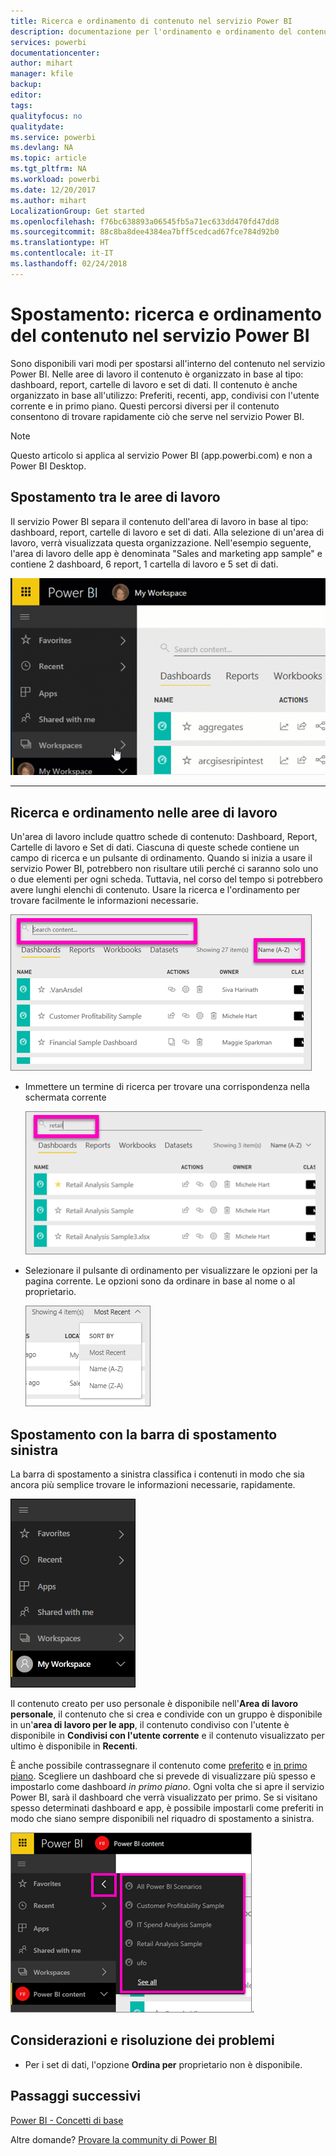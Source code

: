 ```yaml
---
title: Ricerca e ordinamento di contenuto nel servizio Power BI
description: documentazione per l'ordinamento e ordinamento del contenuto nelle aree di lavoro di Power BI
services: powerbi
documentationcenter: 
author: mihart
manager: kfile
backup: 
editor: 
tags: 
qualityfocus: no
qualitydate: 
ms.service: powerbi
ms.devlang: NA
ms.topic: article
ms.tgt_pltfrm: NA
ms.workload: powerbi
ms.date: 12/20/2017
ms.author: mihart
LocalizationGroup: Get started
ms.openlocfilehash: f76bc638893a06545fb5a71ec633dd470fd47dd8
ms.sourcegitcommit: 88c8ba8dee4384ea7bff5cedcad67fce784d92b0
ms.translationtype: HT
ms.contentlocale: it-IT
ms.lasthandoff: 02/24/2018
---
```

# <a name="navigation-searching-finding-and-sorting-content-in-power-bi-service"></a>Spostamento: ricerca e ordinamento del contenuto nel servizio Power BI
Sono disponibili vari modi per spostarsi all'interno del contenuto nel servizio Power BI. Nelle aree di lavoro il contenuto è organizzato in base al tipo: dashboard, report, cartelle di lavoro e set di dati.  Il contenuto è anche organizzato in base all'utilizzo: Preferiti, recenti, app, condivisi con l'utente corrente e in primo piano. Questi percorsi diversi per il contenuto consentono di trovare rapidamente ciò che serve nel servizio Power BI.  

>[!NOTE] 
>Questo articolo si applica al servizio Power BI (app.powerbi.com) e non a Power BI Desktop.

## <a name="navigation-within-workspaces"></a>Spostamento tra le aree di lavoro

Il servizio Power BI separa il contenuto dell'area di lavoro in base al tipo: dashboard, report, cartelle di lavoro e set di dati. Alla selezione di un'area di lavoro, verrà visualizzata questa organizzazione. Nell'esempio seguente, l'area di lavoro delle app è denominata "Sales and marketing app sample" e contiene 2 dashboard, 6 report, 1 cartella di lavoro e 5 set di dati.

![](media/service-navigation-search-filter-sort/workspaces.gif)

________________________________________

## <a name="searching-and-sorting-in-workspaces"></a>Ricerca e ordinamento nelle aree di lavoro
Un'area di lavoro include quattro schede di contenuto: Dashboard, Report, Cartelle di lavoro e Set di dati.  Ciascuna di queste schede contiene un campo di ricerca e un pulsante di ordinamento.  Quando si inizia a usare il servizio Power BI, potrebbero non risultare utili perché ci saranno solo uno o due elementi per ogni scheda.  Tuttavia, nel corso del tempo si potrebbero avere lunghi elenchi di contenuto.  Usare la ricerca e l'ordinamento per trovare facilmente le informazioni necessarie.

![](media/service-navigation-search-filter-sort/power-bi-search-sort2.png)

* Immettere un termine di ricerca per trovare una corrispondenza nella schermata corrente
  
   ![](media/service-navigation-search-filter-sort/power-bi-search2.png)
* Selezionare il pulsante di ordinamento per visualizzare le opzioni per la pagina corrente. Le opzioni sono da ordinare in base al nome o al proprietario.
  
   ![](media/service-navigation-search-filter-sort/power-bi-sort-alpha.png)

## <a name="navigation-using-the-left-navbar"></a>Spostamento con la barra di spostamento sinistra
La barra di spostamento a sinistra classifica i contenuti in modo che sia ancora più semplice trovare le informazioni necessarie, rapidamente.  

![](media/service-navigation-search-filter-sort/power-bi-newnav.png)



Il contenuto creato per uso personale è disponibile nell'**Area di lavoro personale**, il contenuto che si crea e condivide con un gruppo è disponibile in un'**area di lavoro per le app**, il contenuto condiviso con l'utente è disponibile in **Condivisi con l'utente corrente** e il contenuto visualizzato per ultimo è disponibile in **Recenti**.

È anche possibile contrassegnare il contenuto come [preferito](service-dashboard-favorite.md) e [in primo piano](service-dashboard-featured.md). Scegliere un dashboard che si prevede di visualizzare più spesso e impostarlo come dashboard *in primo piano*. Ogni volta che si apre il servizio Power BI, sarà il dashboard che verrà visualizzato per primo. Se si visitano spesso determinati dashboard e app, è possibile impostarli come preferiti in modo che siano sempre disponibili nel riquadro di spostamento a sinistra.

![](media/service-navigation-search-filter-sort/power-bi-favorite-flyout.png).


## <a name="considerations-and-troubleshooting"></a>Considerazioni e risoluzione dei problemi
* Per i set di dati, l'opzione **Ordina per** proprietario non è disponibile.

## <a name="next-steps"></a>Passaggi successivi
[Power BI - Concetti di base](service-basic-concepts.md)

Altre domande? [Provare la community di Power BI](http://community.powerbi.com/)